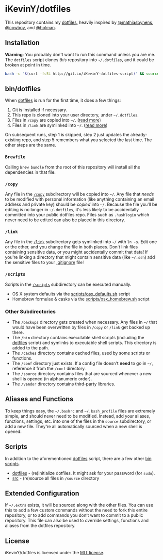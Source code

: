 # iKevinY/dotfiles

This repository contains my [dotfiles](http://dotfiles.github.io), heavily inspired by [@mathiasbynens](https://github.com/mathiasbynens/dotfiles), [@cowboy](https://github.com/cowboy/dotfiles), and [@holman](https://github.com/holman/dotfiles).

## Installation

**Warning**: You probably don't want to run this command unless you are me. The `dotfiles` script clones *this* repository into `~/.dotfiles`, and it could be broken at point in time.

```bash
bash -c "$(curl -fsSL http://git.io/iKevinY-dotfiles-script)" && source ~/.bashrc
```


## bin/dotfiles

When [dotfiles](bin/dotfiles) is run for the first time, it does a few things:

1. Git is installed if necessary.
2. This repo is cloned into your user directory, under `~/.dotfiles`.
3. Files in `/copy` are copied into `~/`. ([read more](#copy))
4. Files in `/link` are symlinked into `~/`. ([read more](#link))

On subsequent runs, step 1 is skipped, step 2 just updates the already-existing repo, and step 5 remembers what you selected the last time. The other steps are the same.

### `Brewfile`

Calling `brew bundle` from the root of this repository will install all the dependencies in that file.

### `/copy`
Any file in the [`/copy`](/copy) subdirectory will be copied into `~/`. Any file that _needs_ to be modified with personal information (like anything containing an email address and private key) should be _copied_ into `~/`. Because the file you'll be editing is no longer in `~/.dotfiles`, it's less likely to be accidentally committed into your public dotfiles repo. Files such as `.hushlogin` which never need to be edited can also be placed in this directory.

### `/link`
Any file in the [`/link`](/link) subdirectory gets symlinked into `~/` with `ln -s`. Edit one or the other, and you change the file in both places. Don't link files containing sensitive data, or you might accidentally commit that data! If you're linking a directory that might contain sensitive data (like `~/.ssh`) add the sensitive files to your [.gitignore](.gitignore) file!

### `/scripts`
Scripts in the [`/scripts`](/scripts) subdirectory can be executed manually.

* OS X system defaults via the [scripts/osx_defaults.sh](scripts/osx_defaults.sh) script
* Homebrew formulae & casks via the [scripts/osx_homebrew.sh](scripts/osx_homebrew.sh) script

### Other Subdirectories

* The `/backups` directory gets created when necessary. Any files in `~/` that would have been overwritten by files in `/copy` or `/link` get backed up there.
* The `/bin` directory contains executable shell scripts (including the [dotfiles](bin/dotfiles) script) and symlinks to executable shell scripts. This directory is added to the path.
* The `/caches` directory contains cached files, used by some scripts or functions.
* The `/conf` directory just exists. If a config file doesn't **need** to go in `~/`, reference it from the `/conf` directory.
* The `/source` directory contains files that are sourced whenever a new shell is opened (in alphanumeric order).
* The `/vendor` directory contains third-party libraries.


## Aliases and Functions
To keep things easy, the `~/.bashrc` and `~/.bash_profile` files are extremely simple, and should never need to be modified. Instead, add your aliases, functions, settings, etc. into one of the files in the `source` subdirectory, or add a new file. They're all automatically sourced when a new shell is opened.


## Scripts
In addition to the aforementioned [dotfiles](bin/dotfiles) script, there are a few other [bin scripts](bin).

* [dotfiles](bin/dotfiles) - (re)initialize dotfiles. It might ask for your password (for `sudo`).
* [src](link/.bashrc#L8-18) - (re)source all files in `/source` directory


## Extended Configuration

If `~/.extra` exists, it will be sourced along with the other files. You can use this to add a few custom commands without the need to fork this entire repository, or to add commands you don’t want to commit to a public repository. This file can also be used to override settings, functions and aliases from the dotfiles repository.


## License

iKevinY/dotfiles is licensed under the [MIT license](LICENSE).

